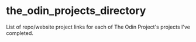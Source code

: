# the_odin_projects_directory
List of repo/website project links for each of The Odin Project's projects I've completed.

